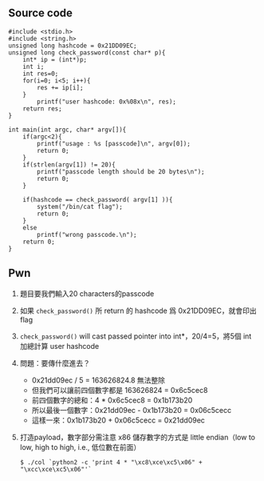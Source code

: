 ## Source code
```
#include <stdio.h>
#include <string.h>
unsigned long hashcode = 0x21DD09EC;
unsigned long check_password(const char* p){
	int* ip = (int*)p;
	int i;
	int res=0;
	for(i=0; i<5; i++){
		res += ip[i];
	}
        printf("user hashcode: 0x%08x\n", res);
	return res;
}

int main(int argc, char* argv[]){
	if(argc<2){
		printf("usage : %s [passcode]\n", argv[0]);
		return 0;
	}
	if(strlen(argv[1]) != 20){
		printf("passcode length should be 20 bytes\n");
		return 0;
	}

	if(hashcode == check_password( argv[1] )){
		system("/bin/cat flag");
		return 0;
	}
	else
		printf("wrong passcode.\n");
	return 0;
}
```

## Pwn
1. 題目要我們輸入20 characters的passcode

2. 如果 `check_password()` 所 return 的 hashcode 爲 0x21DD09EC，就會印出 flag

3. `check_password()` will cast passed pointer into int\*，20/4=5，將5個 int 加總計算 user hashcode

4. 問題：要傳什麼進去？
   * 0x21dd09ec / 5 = 163626824.8 無法整除
   * 但我們可以讓前四個數字都是 163626824 = 0x6c5cec8
   * 前四個數字的總和：4 * 0x6c5cec8 = 0x1b173b20
   * 所以最後一個數字：0x21dd09ec - 0x1b173b20 = 0x06c5cecc
   * 這樣一來：0x1b173b20 + 0x06c5cecc = 0x21dd09ec
   
5. 打造payload，數字部分需注意 x86 儲存數字的方式是 little endian（low to low, high to high, i.e., 低位數在前面）
   ```
   $ ./col `python2 -c 'print 4 * "\xc8\xce\xc5\x06" + "\xcc\xce\xc5\x06"'`
   ```
